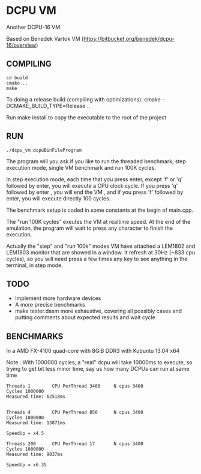 DCPU VM
=======

Another DCPU-16 VM

Based on Benedek Vartok VM (https://bitbucket.org/benedek/dcpu-16/overview)

COMPILING
---------
    cd build
    cmake ..
    make
    
To doing a release build (compiling with optimizations):
    cmake -DCMAKE_BUILD_TYPE=Release ..

Run make install to copy the executable to the root of the project

RUN
---

    ./dcpu_vm dcpuBinFileProgram

The program will you ask if you like to run the threaded benchmark, step execution mode, single VM benchmark and run 100K cycles.

In step execution mode, each time that you press enter, except 'f' or 'q' followed by enter,
you will execute a CPU clock cycle. If you press 'q' followed by enter , you will end the VM
, and if you press 'f' followed by enter, you will execute directly 100 cycles.

The benchmark setup is coded in some constants at the begin of main.cpp.

The "run 100K cycles" exeutes the VM at realtime speed. At the end of the emulation, the program will wait to press any character to finish the execution.

Actually the "step" and "run 100k" modes VM have attached a LEM1802 and LEM1803 monitor that are showed in a window. It refresh at 30Hz (~833 cpu cycles), so you will need press a few times any key to see anything in the terminal, in step mode.


TODO
----

- Implement more hardware devices
- A more precise benchmarks
- make tester.dasm more exhaustive, covering all possibly cases and putting comments about 
  expected results and wait cycle

BENCHMARKS
----------

In a AMD FX-4100 quad-core with 8GiB DDR3 with Kubuntu 13.04 x64

Note : With 1000000 cycles, a "real" dcpu will take 10000ms to execute, so
       trying to get bit less minor time, say us how many DCPUs can run at
       same time

    Threads 1        CPU PerThread 3400     N cpus 3400
    Cycles 1000000
    Measured time: 62518ms


    Threads 4        CPU PerThread 850      N cpus 3400
    Cycles 1000000
    Measured time: 13871ms

    SpeedUp = x4.5

    Threads 200      CPU PerThread 17       N cpus 3400
    Cycles 1000000
    Measured time: 9837ms

    SpeedUp = x6.35








